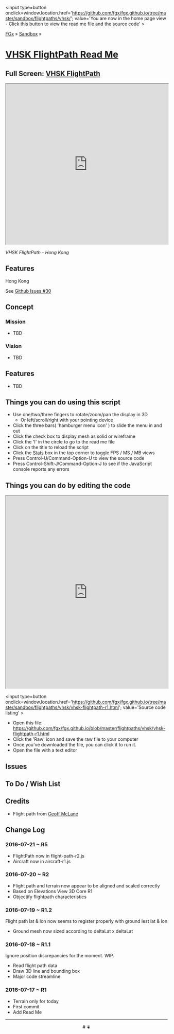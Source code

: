 <span style=display:none; >[You are now in a GitHub source code view - click this link to view the home page]
( http://fgx.github.io/sandbox/flightpaths/vhsk/#readme.md "View file as a web page." )</span>
<input type=button onclick=window.location.href='https://github.com/fgx/fgx.github.io/tree/master/sandbox/flightpaths/vhsk/'; 
value='You are now in the home page view - Click this button to view the read me file and the source code' >

[FGx]( https://fgx.github.io ) &raquo; [Sandbox]( http://fgx.github.io/sandbox/  ) &raquo;

[VHSK FlightPath Read Me]( http://fgx.github.io/sandbox/flightpaths/vhsk/index.html#readme.md )
===

## Full Screen: [ VHSK FlightPath ]( http://fgx.github.io/sandbox/flightpaths/vhsk/ )

<img src="https://cloud.githubusercontent.com/assets/547626/16932452/3dac8ef2-4cfb-11e6-8115-0ec0fb9f6d08.png" style=display:none; width=800 >

<iframe src="http://fgx.github.io/sandbox/flightpaths/vhsk/index.html#elevations_Hong Kong_14_13381_7141_5_4_150_120_.txt" width=100% height=500px ></iframe>

_VHSK FlightPath - Hong Kong_


## Features

Hong Kong

See [Github Isues #30]( https://github.com/fgx/fgx.github.io/issues/30 )

## Concept

### Mission

* TBD

### Vision

* TBD


## Features

* TBD


## Things you can do using this script

* Use one/two/three fingers to rotate/zoom/pan the display in 3D
	* Or left/scroll/right with your pointing device 
* Click the three bars( 'hamburger menu icon' ) to slide the menu in and out
* Click the check box to display mesh as solid or wireframe
* Click the 'I' in the circle to go to the read me file
* Click on the title to reload the script
* Click the [Stats]( https://github.com/mrdoob/stats.js/ ) box in the top corner to toggle FPS / MS / MB views
* Press Control-U/Command-Option-U to view the source code
* Press Control-Shift-J/Command-Option-J to see if the JavaScript console reports any errors



## Things you can do by editing the code

<iframe sandbox='allow-scripts' src='https://jaanga.github.io/cookbook-html/examples/libraries/ace-editor/ace-view-r1.html#
	http://fgx.github.io/sandbox/flightpaths/vhsk/vhsk-flightpath-r1.html' width=100% height=600 ></iframe>

<input type=button onclick=window.location.href='https://github.com/fgx/fgx.github.io/tree/master/sandbox/flightpaths/vhsk/vhsk-flightpath-r1.html';
value='Source code listing' >


* Open this file: https://github.com/fgx/fgx.github.io/blob/master/flightpaths/vhsk/vhsk-flightpath-r1.html
* Click the 'Raw' icon and save the raw file to your computer
* Once you've downloaded the file, you can click it to run it.
* Open the file with a text editor


## Issues


## To Do / Wish List



## Credits

* Flight path from [Geoff McLane]( https://github.com/geoffmcl )


## Change Log

### 2016-07-21 ~ R5

* FlightPath now in flight-path-r2.js
* Aircraft now in aircraft-r1.js



### 2016-07-20 ~ R2

* Flight path and terrain now appear to be aligned and scaled correctly
* Based on Elevations View 3D Core R1
* Objectify flightpath characteristics


### 2016-07-19 ~ R1.2

Flight path lat & lon now seems to register properly with ground lest lat & lon

* Ground mesh now sized according to deltaLat x deltaLat

### 2016-07-18 ~ R1.1

Ignore position discrepancies for the moment. WIP.

* Read flight path data
* Draw 3D line and bounding box
* Major code streamline
 

### 2016-07-17 ~ R1

* Terrain only for today
* First commit
* Add Read Me


***

<center title='FGx ~ a place to fly' >
# <a href=javascript:window.scrollTo(0,0); style=text-decoration:none; > ❦ </a>
</center>
